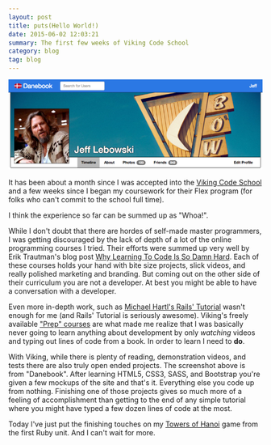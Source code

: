 ```yaml
---
layout: post
title: puts(Hello World!)
date: 2015-06-02 12:03:21
summary: The first few weeks of Viking Code School
category: blog
tag: blog
---
```


![Jeff Lebowski's "Danebook" page](/assets/Screen%20Shot%202015-06-02%20at%201.52.25%20PM_large.png)

It has been about a month since I was accepted into the [Viking Code School][1] and a few weeks since I began my coursework for their Flex program (for folks who can't commit to the school full time).

I think the experience so far can be summed up as "Whoa!".

While I don't doubt that there are hordes of self-made master programmers, I was getting discouraged by the lack of depth of a lot of the online programming courses I tried.  Their efforts were summed up very well by Erik Trautman's blog post [Why Learning To Code Is So Damn Hard][2].  Each of these courses holds your hand with bite size projects, slick videos, and really polished marketing and branding.  But coming out on the other side of their curriculum you are not a developer.  At best you might be able to have a conversation with a developer.

Even more in-depth work, such as [Michael Hartl's Rails' Tutorial][3] wasn't enough for me (and Rails' Tutorial is seriously awesome).  Viking's freely available ["Prep" courses][4] are what made me realize that I was basically never going to learn anything about development by only *watching* videos and typing out lines of code from a book.  In order to learn I need to **do**.

With Viking, while there is plenty of reading, demonstration videos, and tests there are also truly open ended projects.  The screenshot above is from "Danebook".  After learning HTML5, CSS3, SASS, and Bootstrap you're given a few mockups of the site and that's it.  Everything else you code up from nothing.  Finishing one of those projects gives so much more of a feeling of accomplishment than getting to the end of any simple tutorial where you might have typed a few dozen lines of code at the most.

Today I've just put the finishing touches on my [Towers of Hanoi][5] game from the first Ruby unit.  And I can't wait for more.

[1]:http://vikingcodeschool.com 
[2]:http://www.vikingcodeschool.com/posts/why-learning-to-code-is-so-damn-hard
[3]:https://www.railstutorial.org/
[4]:http://www.vikingcodeschool.com/prep
[5]:https://github.com/nonadmin/assignment_toh